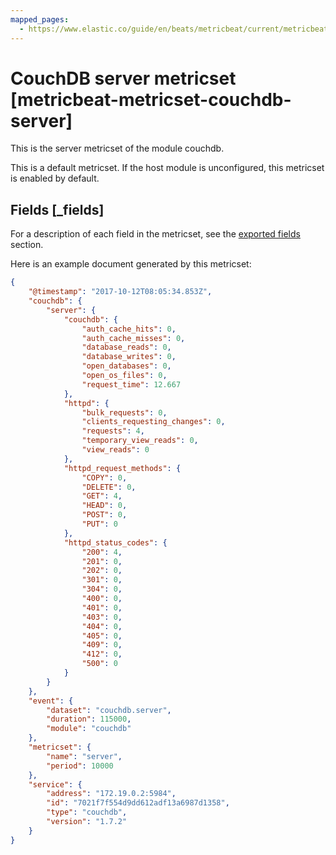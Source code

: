 ```yaml
---
mapped_pages:
  - https://www.elastic.co/guide/en/beats/metricbeat/current/metricbeat-metricset-couchdb-server.html
---
```


# CouchDB server metricset [metricbeat-metricset-couchdb-server]

This is the server metricset of the module couchdb.

This is a default metricset. If the host module is unconfigured, this metricset is enabled by default.

## Fields [_fields]

For a description of each field in the metricset, see the [exported fields](/reference/metricbeat/exported-fields-couchdb.md) section.

Here is an example document generated by this metricset:

```json
{
    "@timestamp": "2017-10-12T08:05:34.853Z",
    "couchdb": {
        "server": {
            "couchdb": {
                "auth_cache_hits": 0,
                "auth_cache_misses": 0,
                "database_reads": 0,
                "database_writes": 0,
                "open_databases": 0,
                "open_os_files": 0,
                "request_time": 12.667
            },
            "httpd": {
                "bulk_requests": 0,
                "clients_requesting_changes": 0,
                "requests": 4,
                "temporary_view_reads": 0,
                "view_reads": 0
            },
            "httpd_request_methods": {
                "COPY": 0,
                "DELETE": 0,
                "GET": 4,
                "HEAD": 0,
                "POST": 0,
                "PUT": 0
            },
            "httpd_status_codes": {
                "200": 4,
                "201": 0,
                "202": 0,
                "301": 0,
                "304": 0,
                "400": 0,
                "401": 0,
                "403": 0,
                "404": 0,
                "405": 0,
                "409": 0,
                "412": 0,
                "500": 0
            }
        }
    },
    "event": {
        "dataset": "couchdb.server",
        "duration": 115000,
        "module": "couchdb"
    },
    "metricset": {
        "name": "server",
        "period": 10000
    },
    "service": {
        "address": "172.19.0.2:5984",
        "id": "7021f7f554d9dd612adf13a6987d1358",
        "type": "couchdb",
        "version": "1.7.2"
    }
}
```
